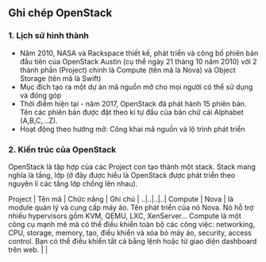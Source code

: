 ## Ghi chép OpenStack

### 1. Lịch sử hình thành

- Năm 2010, NASA và Rackspace thiết kế, phát triển và công bố phiên bản đầu tiên của OpenStack Austin (cụ thể ngày 21 tháng 10 năm 2010) với 2 thành phần (Project) chính là Compute (tên mã là Nova) và Object Storage (tên mã là Swift)
- Mục đích tạo ra một dự án mã nguồn mở cho mọi người có thể sử dụng và đóng góp
- Thời điểm hiện tại - năm 2017, OpenStack đã phát hành 15 phiên bản. Tên các phiên bản được đặt theo kí tự đầu của bản chữ cái Alphabet (A,B,C,...Z).
- Hoạt động theo hướng mở: Công khai mã nguồn và lộ trình phát triển

### 2. Kiến trúc của OpenStack

OpenStack là tập hợp của các Project con tạo thành một stack. Stack mang nghĩa là tầng, lớp (ở đây được hiểu là OpenStack được phát triển theo nguyên lí các tầng lớp chồng lên nhau).

Project | Tên mã | Chức năng | Ghi chú |
..|..|..|..|
Compute | Nova | là module quản lý và cung cấp máy ảo. Tên phát triển của nó Nova. Nó hỗ trợ nhiều hypervisors gồm KVM, QEMU, LXC, XenServer... Compute là một công cụ mạnh mẽ mà có thể điều khiển toàn bộ các công việc: networking, CPU, storage, memory, tạo, điều khiển và xóa bỏ máy ảo, security, access control. Bạn có thể điều khiển tất cả bằng lệnh hoặc từ giao diện dashboard trên web. | |
